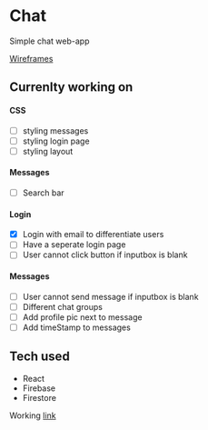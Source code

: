 # Chat

Simple chat web-app

[Wireframes](https://drive.google.com/file/d/17H_zwJlbnNGr8MAUDgB9Ek64rSAkVYIT/view?usp=sharing)

## Currenlty working on
#### CSS
- [ ] styling messages
- [ ] styling login page
- [ ] styling layout
#### Messages
- [ ] Search bar

#### Login
- [X] Login with email to differentiate users
- [ ] Have a seperate login page
- [ ] User cannot click button if inputbox is blank
#### Messages
- [ ] User cannot send message if inputbox is blank
- [ ] Different chat groups
- [ ] Add profile pic next to message
- [ ] Add timeStamp to messages

## Tech used
* React
* Firebase
* Firestore

Working [link](https://chat-1d858.firebaseapp.com/)
